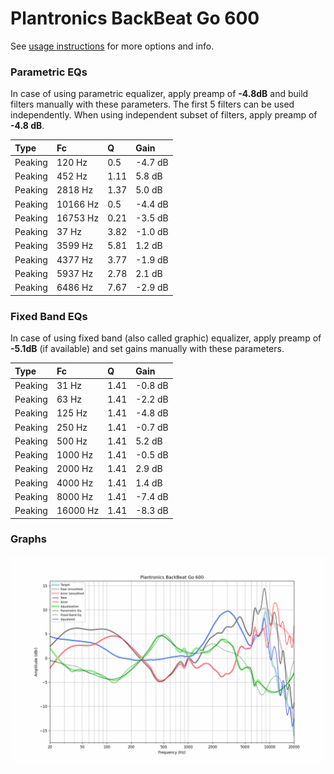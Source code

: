 # Plantronics BackBeat Go 600
See [usage instructions](https://github.com/jaakkopasanen/AutoEq#usage) for more options and info.

### Parametric EQs
In case of using parametric equalizer, apply preamp of **-4.8dB** and build filters manually
with these parameters. The first 5 filters can be used independently.
When using independent subset of filters, apply preamp of **-4.8 dB**.

| Type    | Fc       |    Q | Gain    |
|:--------|:---------|:-----|:--------|
| Peaking | 120 Hz   | 0.5  | -4.7 dB |
| Peaking | 452 Hz   | 1.11 | 5.8 dB  |
| Peaking | 2818 Hz  | 1.37 | 5.0 dB  |
| Peaking | 10166 Hz | 0.5  | -4.4 dB |
| Peaking | 16753 Hz | 0.21 | -3.5 dB |
| Peaking | 37 Hz    | 3.82 | -1.0 dB |
| Peaking | 3599 Hz  | 5.81 | 1.2 dB  |
| Peaking | 4377 Hz  | 3.77 | -1.9 dB |
| Peaking | 5937 Hz  | 2.78 | 2.1 dB  |
| Peaking | 6486 Hz  | 7.67 | -2.9 dB |

### Fixed Band EQs
In case of using fixed band (also called graphic) equalizer, apply preamp of **-5.1dB**
(if available) and set gains manually with these parameters.

| Type    | Fc       |    Q | Gain    |
|:--------|:---------|:-----|:--------|
| Peaking | 31 Hz    | 1.41 | -0.8 dB |
| Peaking | 63 Hz    | 1.41 | -2.2 dB |
| Peaking | 125 Hz   | 1.41 | -4.8 dB |
| Peaking | 250 Hz   | 1.41 | -0.7 dB |
| Peaking | 500 Hz   | 1.41 | 5.2 dB  |
| Peaking | 1000 Hz  | 1.41 | -0.5 dB |
| Peaking | 2000 Hz  | 1.41 | 2.9 dB  |
| Peaking | 4000 Hz  | 1.41 | 1.4 dB  |
| Peaking | 8000 Hz  | 1.41 | -7.4 dB |
| Peaking | 16000 Hz | 1.41 | -8.3 dB |

### Graphs
![](./Plantronics%20BackBeat%20Go%20600.png)